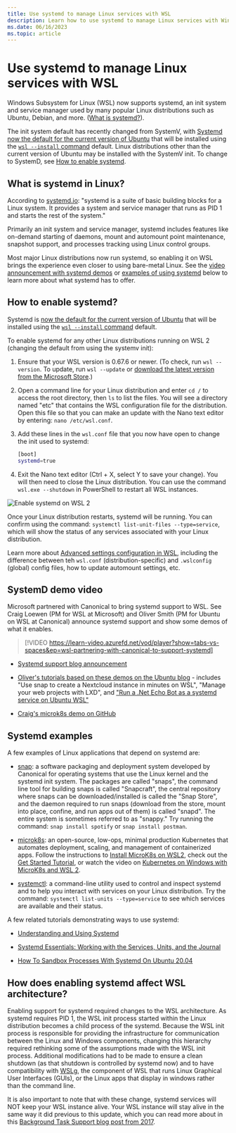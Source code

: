 ```yaml
---
title: Use systemd to manage Linux services with WSL
description: Learn how to use systemd to manage Linux services with Windows Subsystem for Linux.
ms.date: 06/16/2023
ms.topic: article
---
```


# Use systemd to manage Linux services with WSL

Windows Subsystem for Linux (WSL) now supports systemd, an init system and service manager used by many popular Linux distributions such as Ubuntu, Debian, and more. ([What is systemd?](#what-is-systemd-in-linux)).

The init system default has recently changed from SystemV, with [Systemd now the default for the current version of Ubuntu](https://canonical.com/blog/ubuntu-desktop-23-04-release-roundup#:~:text=Systemd%20becomes%20the%20default%20for%20Ubuntu%20on%20WSL) that will be installed using the [`wsl --install` command](./install.md) default. Linux distributions other than the current version of Ubuntu may be installed with the SystemV init. To change to SystemD, see [How to enable systemd](#how-to-enable-systemd).

## What is systemd in Linux?

According to [systemd.io](https://systemd.io): "systemd is a suite of basic building blocks for a Linux system. It provides a system and service manager that runs as PID 1 and starts the rest of the system."

Primarily an init system and service manager, systemd includes features like on-demand starting of daemons, mount and automount point maintenance, snapshot support, and processes tracking using Linux control groups.

Most major Linux distributions now run systemd, so enabling it on WSL brings the experience even closer to using bare-metal Linux. See the [video announcement with systemd demos](#systemd-demo-video) or [examples of using systemd](#systemd-examples) below to learn more about what systemd has to offer.

## How to enable systemd?

Systemd is [now the default for the current version of Ubuntu](https://canonical.com/blog/ubuntu-desktop-23-04-release-roundup#:~:text=Systemd%20becomes%20the%20default%20for%20Ubuntu%20on%20WSL) that will be installed using the [`wsl --install` command](./install.md) default.

To enable systemd for any other Linux distributions running on WSL 2 (changing the default from using the systemv init):

1. Ensure that your WSL version is 0.67.6 or newer. (To check, run `wsl --version`. To update, run `wsl --update` or [download the latest version from the Microsoft Store](https://aka.ms/wslstorepage).)

2. Open a command line for your Linux distribution and enter `cd /` to access the root directory, then `ls` to list the files. You will see a directory named "etc" that contains the WSL configuration file for the distribution. Open this file so that you can make an update with the Nano text editor by entering: `nano /etc/wsl.conf`.

3. Add these lines in the `wsl.conf` file that you now have open to change the init used to systemd:

    ```bash
    [boot]
    systemd=true
    ```

4. Exit the Nano text editor (Ctrl + X, select Y to save your change). You will then need to close the Linux distribution. You can use the command `wsl.exe --shutdown` in PowerShell to restart all WSL instances.

![Enable systemd on WSL 2](../media/systemd-enable.png)

Once your Linux distribution restarts, systemd will be running. You can confirm using the command: `systemctl list-unit-files --type=service`, which will show the status of any services associated with your Linux distribution.

Learn more about [Advanced settings configuration in WSL](../wsl-config.md), including the difference between teh `wsl.conf` (distribution-specific) and `.wslconfig` (global) config files, how to update automount settings, etc.

## SystemD demo video

Microsoft partnered with Canonical to bring systemd support to WSL. See Craig Loewen (PM for WSL at Microsoft) and Oliver Smith (PM for Ubuntu on WSL at Canonical) announce systemd support and show some demos of what it enables.

> [!VIDEO https://learn-video.azurefd.net/vod/player?show=tabs-vs-spaces&ep=wsl-partnering-with-canonical-to-support-systemd]

- [Systemd support blog announcement](https://devblogs.microsoft.com/commandline/systemd-support-is-now-available-in-wsl/)

- [Oliver's tutorials based on these demos on the Ubuntu blog](https://ubuntu.com/blog/ubuntu-wsl-enable-systemd) - includes "Use snap to create a Nextcloud instance in minutes on WSL", "Manage your web projects with LXD", and ["Run a .Net Echo Bot as a systemd service on Ubuntu WSL"](https://ubuntu.com/tutorials/run-dotnet-echo-bot-with-systemd-on-ubuntu-wsl#1-overview)

- [Craig's microk8s demo on GitHub](https://github.com/craigloewen-msft/microk8sdemo)

## Systemd examples

A few examples of Linux applications that depend on systemd are:

- [snap](https://snapcraft.io/): a software packaging and deployment system developed by Canonical for operating systems that use the Linux kernel and the systemd init system. The packages are called "snaps", the command line tool for building snaps is called "Snapcraft", the central repository where snaps can be downloaded/installed is called the "Snap Store", and the daemon required to run snaps (download from the store, mount into place, confine, and run apps out of them) is called "snapd". The entire system is sometimes referred to as "snappy." Try running the command: `snap install spotify` or `snap install postman`.

- [microk8s](https://microk8s.io/): an open-source, low-ops, minimal production Kubernetes that automates deployment, scaling, and management of containerized apps. Follow the instructions to [Install MicroK8s on WSL2](https://microk8s.io/docs/install-wsl2), check out the [Get Started Tutorial](https://microk8s.io/docs/getting-started), or watch the video on [Kubernetes on Windows with MicroK8s and WSL 2](https://ubuntu.com/blog/kubernetes-on-windows-with-microk8s-and-wsl-2).

- [systemctl](https://www.linode.com/docs/guides/introduction-to-systemctl/): a command-line utility used to control and inspect systemd and to help you interact with services on your Linux distribution. Try the command: `systemctl list-units --type=service` to see which services are available and their status.

A few related tutorials demonstrating ways to use systemd:

- [Understanding and Using Systemd](https://www.linux.com/training-tutorials/understanding-and-using-systemd/)

- [Systemd Essentials: Working with the Services, Units, and the Journal](https://www.digitalocean.com/community/tutorials/systemd-essentials-working-with-services-units-and-the-journal)

- [How To Sandbox Processes With Systemd On Ubuntu 20.04](https://www.digitalocean.com/community/tutorials/how-to-sandbox-processes-with-systemd-on-ubuntu-20-04)

## How does enabling systemd affect WSL architecture?

Enabling support for systemd required changes to the WSL architecture. As systemd requires PID 1, the WSL init process started within the Linux distribution becomes a child process of the systemd. Because the WSL init process is responsible for providing the infrastructure for communication between the Linux and Windows components, changing this hierarchy required rethinking some of the assumptions made with the WSL init process. Additional modifications had to be made to ensure a clean shutdown (as that shutdown is controlled by systemd now) and to have compatibility with [WSLg](./gui-apps.md), the component of WSL that runs Linux Graphical User Interfaces (GUIs), or the Linux apps that display in windows rather than the command line.

It is also important to note that with these change, systemd services will NOT keep your WSL instance alive. Your WSL instance will stay alive in the same way it did previous to this update, which you can read more about in this [Background Task Support blog post from 2017](https://devblogs.microsoft.com/commandline/background-task-support-in-wsl/).

